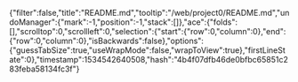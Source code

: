 {"filter":false,"title":"README.md","tooltip":"/web/project0/README.md","undoManager":{"mark":-1,"position":-1,"stack":[]},"ace":{"folds":[],"scrolltop":0,"scrollleft":0,"selection":{"start":{"row":0,"column":0},"end":{"row":0,"column":0},"isBackwards":false},"options":{"guessTabSize":true,"useWrapMode":false,"wrapToView":true},"firstLineState":0},"timestamp":1534542640508,"hash":"4b4f07dfb46de0bfbc65851c283feba58134fc3f"}